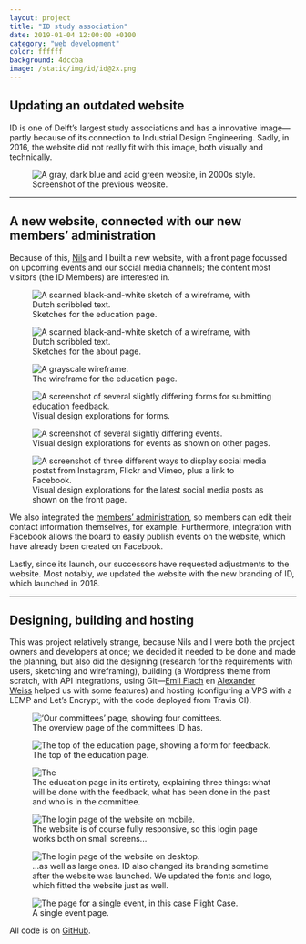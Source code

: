 ```yaml
---
layout: project
title: "ID study association"
date: 2019-01-04 12:00:00 +0100
category: "web development"
color: ffffff
background: 4dccba
image: /static/img/id/id@2x.png
---
```


## Updating an outdated website

ID is one of Delft’s largest study associations and has a innovative image—partly because of its connection to Industrial Design Engineering. Sadly, in 2016, the website did not really fit with this image, both visually and technically.


<div class="project__picture-group project__picture-group--light">
  <figure class="project__picture">
    <img class="project__image" alt="A gray, dark blue and acid green website, in 2000s style."
      srcset="/static/img/id/id.tudelft.nl.png 1x,
        /static/img/id/id.tudelft.nl@2x.png 2x"
      src="/static/img/id/id.tudelft.nl.png">
    <figcaption class="project__caption">
      Screenshot of the previous website.
    </figcaption>
  </figure>
</div>


---

## A new website, connected with our new members’ administration

Because of this, [Nils](https://nilswesthoff.com/) and I built a new website, with a front page focussed on upcoming events and our social media channels; the content most visitors (the ID Members) are interested in.


<div class="project__picture-group">

  <figure class="project__picture">
    <img class="project__image" alt="A scanned black-and-white sketch of a wireframe, with Dutch scribbled text."
      srcset="/static/img/id/sketches-1.png 1x,
        /static/img/id/sketches-1.png 2x"
      src="/static/img/id/sketches-1.png">
    <figcaption class="project__caption">
      Sketches for the education page.
    </figcaption>
  </figure>

  <figure class="project__picture">
    <img class="project__image" alt="A scanned black-and-white sketch of a wireframe, with Dutch scribbled text."
      srcset="/static/img/id/sketches-2.png 1x,
        /static/img/id/sketches-2.png 2x"
      src="/static/img/id/sketches-2.png">
    <figcaption class="project__caption">
      Sketches for the about page.
    </figcaption>
  </figure>

  <figure class="project__picture">
    <img class="project__image" alt="A grayscale wireframe."
      srcset="/static/img/id/wireframe.png 1x,
        /static/img/id/wireframe@2x.png 2x"
      src="/static/img/id/wireframe.png">
    <figcaption class="project__caption">
      The wireframe for the education page.
    </figcaption>
  </figure>

  <figure class="project__picture">
    <img class="project__image" alt="A screenshot of several slightly differing forms for submitting education feedback."
      srcset="/static/img/id/design-explorations-form.png 1x,
        /static/img/id/design-explorations-form.png 2x"
      src="/static/img/id/design-explorations-form.png">
    <figcaption class="project__caption">
      Visual design explorations for forms.
    </figcaption>
  </figure>

  <figure class="project__picture">
    <img class="project__image" alt="A screenshot of several slightly differing events."
      srcset="/static/img/id/design-explorations-events.png 1x,
        /static/img/id/design-explorations-events.png 2x"
      src="/static/img/id/design-explorations-events.png">
    <figcaption class="project__caption">
      Visual design explorations for events as shown on other pages.
    </figcaption>
  </figure>

  <figure class="project__picture">
    <img class="project__image" alt="A screenshot of three different ways to display social media postst from Instagram, Flickr and Vimeo, plus a link to Facebook."
      srcset="/static/img/id/design-explorations-social-media.png 1x,
        /static/img/id/design-explorations-social-media@2x.png 2x"
      src="/static/img/id/design-explorations-social-media.png">
    <figcaption class="project__caption">
      Visual design explorations for the latest social media posts as shown on the front page.
    </figcaption>
  </figure>

</div>


We also integrated the [members’ administration](http://moeilijkedingen.nl/lassie), so members can edit their contact information themselves, for example. Furthermore, integration with Facebook allows the board to easily publish events on the website, which have already been created on Facebook.

Lastly, since its launch, our successors have requested adjustments to the website. Most notably, we updated the website with the new branding of ID, which launched in 2018.

---

## Designing, building and hosting

This was project relatively strange, because Nils and I were both the project owners and developers at once; we decided it needed to be done and made the planning, but also did the designing (research for the requirements with users, sketching and wireframing), building (a Wordpress theme from scratch, with API integrations, using Git—[Emil Flach](http://emilflach.com/) en [Alexander Weiss](http://www.alexanderweiss.nl/) helped us with some features) and hosting (configuring a VPS with a LEMP and Let’s Encrypt, with the code deployed from Travis CI).

<div class="project__picture-group">

  <figure class="project__picture">
    <img class="project__image" alt="‘Our committees’ page, showing four comittees."
      srcset="/static/img/id/committees.png 1x,
        /static/img/id/committees@2x.png 2x"
      src="/static/img/id/committees.png">
    <figcaption class="project__caption">
      The overview page of the committees ID has.
    </figcaption>
  </figure>

  <figure class="project__picture">
    <img class="project__image" alt="The top of the education page, showing a form for feedback."
      srcset="/static/img/id/education.png 1x,
        /static/img/id/education@2x.png 2x"
      src="/static/img/id/education.png">
    <figcaption class="project__caption">
      The top of the education page.
    </figcaption>
  </figure>

  <figure class="project__picture">
    <img class="project__image" alt="The"
      srcset="/static/img/id/education-full.png 1x,
        /static/img/id/education-full@2x.png 2x"
      src="/static/img/id/education-full.png">
    <figcaption class="project__caption">
      The education page in its entirety, explaining three things: what will be done with the feedback, what has been done in the past and who is in the committee.
    </figcaption>
  </figure>

  <figure class="project__picture">
    <img class="project__image" alt="The login page of the website on mobile."
      srcset="/static/img/id/login-mobile.png 1x,
        /static/img/id/login-mobile@2x.png 2x"
      src="/static/img/id/login-mobile.png">
    <figcaption class="project__caption">
      The website is of course fully responsive, so this login page works both on small screens...
    </figcaption>
  </figure>

  <figure class="project__picture">
    <img class="project__image" alt="The login page of the website on desktop."
      srcset="/static/img/id/login-desktop.png 1x,
        /static/img/id/login-desktop@2x.png 2x"
      src="/static/img/id/login-desktop.png">
    <figcaption class="project__caption">
      ...as well as large ones. ID also changed its branding sometime after the website was launched. We updated the fonts and logo, which fitted the website just as well.
    </figcaption>
  </figure>

  <figure class="project__picture">
    <img class="project__image" alt="The page for a single event, in this case Flight Case."
      srcset="/static/img/id/event-page.png 1x,
        /static/img/id/event-page@2x.png 2x"
      src="/static/img/id/event-page.png">
    <figcaption class="project__caption">
      A single event page.
    </figcaption>
  </figure>

</div>


All code is on [GitHub](http://github.com/studieverenigingid/i.d-Website).
